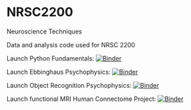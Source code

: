 # NRSC2200
Neuroscience Techniques

Data and analysis code used for NRSC 2200

Launch Python Fundamentals: [![Binder](https://mybinder.org/badge_logo.svg)](https://mybinder.org/v2/gh/pjkohler/binder_main/HEAD?urlpath=git-pull%3Frepo%3Dhttps%253A%252F%252Fgithub.com%252Fpjkohler%252FNRSC2200%26urlpath%3Dtree%252FNRSC2200%252Fpython_fundamentals%252Ffundamentals.ipynb%26branch%3Dmain)

Launch Ebbinghaus Psychophysics: [![Binder](https://mybinder.org/badge_logo.svg)](https://mybinder.org/v2/gh/pjkohler/binder_main/HEAD?urlpath=git-pull%3Frepo%3Dhttps%253A%252F%252Fgithub.com%252Fpjkohler%252FNRSC2200%26urlpath%3Dtree%252FNRSC2200%252Fpphys_ebbinghaus%252Febbinghaus.ipynb%26branch%3Dmain)

Launch Object Recognition Psychophysics: [![Binder](https://mybinder.org/badge_logo.svg)](https://mybinder.org/v2/gh/pjkohler/binder_main/HEAD?urlpath=git-pull%3Frepo%3Dhttps%253A%252F%252Fgithub.com%252Fpjkohler%252FNRSC2200%26urlpath%3Dtree%252FNRSC2200%252Fpphys_object-recognition%252Fobject-recognition.ipynb%26branch%3Dmain)

Launch functional MRI Human Connectome Project: [![Binder](https://mybinder.org/badge_logo.svg)](https://mybinder.org/v2/gh/pjkohler/binder_main/HEAD?urlpath=git-pull%3Frepo%3Dhttps%253A%252F%252Fgithub.com%252Fpjkohler%252FNRSC2200%26urlpath%3Dtree%252FNRSC2200%252Ffmri%252Ffmri_hcp.ipynb%26branch%3Dmain)
